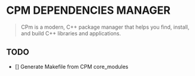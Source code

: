 # CPM DEPENDENCIES MANAGER

> CPm is a modern, C++ package manager that helps you find, install, and build C++ libraries and applications.

## TODO

- [] Generate Makefile from CPM core_modules
